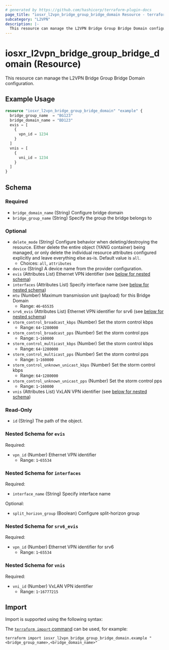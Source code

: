 ```yaml
---
# generated by https://github.com/hashicorp/terraform-plugin-docs
page_title: "iosxr_l2vpn_bridge_group_bridge_domain Resource - terraform-provider-iosxr"
subcategory: "L2VPN"
description: |-
  This resource can manage the L2VPN Bridge Group Bridge Domain configuration.
---
```


# iosxr_l2vpn_bridge_group_bridge_domain (Resource)

This resource can manage the L2VPN Bridge Group Bridge Domain configuration.

## Example Usage

```terraform
resource "iosxr_l2vpn_bridge_group_bridge_domain" "example" {
  bridge_group_name  = "BG123"
  bridge_domain_name = "BD123"
  evis = [
    {
      vpn_id = 1234
    }
  ]
  vnis = [
    {
      vni_id = 1234
    }
  ]
}
```

<!-- schema generated by tfplugindocs -->
## Schema

### Required

- `bridge_domain_name` (String) Configure bridge domain
- `bridge_group_name` (String) Specify the group the bridge belongs to

### Optional

- `delete_mode` (String) Configure behavior when deleting/destroying the resource. Either delete the entire object (YANG container) being managed, or only delete the individual resource attributes configured explicitly and leave everything else as-is. Default value is `all`.
  - Choices: `all`, `attributes`
- `device` (String) A device name from the provider configuration.
- `evis` (Attributes List) Ethernet VPN identifier (see [below for nested schema](#nestedatt--evis))
- `interfaces` (Attributes List) Specify interface name (see [below for nested schema](#nestedatt--interfaces))
- `mtu` (Number) Maximum transmission unit (payload) for this Bridge Domain
  - Range: `46`-`65535`
- `srv6_evis` (Attributes List) Ethernet VPN identifier for srv6 (see [below for nested schema](#nestedatt--srv6_evis))
- `storm_control_broadcast_kbps` (Number) Set the storm control kbps
  - Range: `64`-`1280000`
- `storm_control_broadcast_pps` (Number) Set the storm control pps
  - Range: `1`-`160000`
- `storm_control_multicast_kbps` (Number) Set the storm control kbps
  - Range: `64`-`1280000`
- `storm_control_multicast_pps` (Number) Set the storm control pps
  - Range: `1`-`160000`
- `storm_control_unknown_unicast_kbps` (Number) Set the storm control kbps
  - Range: `64`-`1280000`
- `storm_control_unknown_unicast_pps` (Number) Set the storm control pps
  - Range: `1`-`160000`
- `vnis` (Attributes List) VxLAN VPN identifier (see [below for nested schema](#nestedatt--vnis))

### Read-Only

- `id` (String) The path of the object.

<a id="nestedatt--evis"></a>
### Nested Schema for `evis`

Required:

- `vpn_id` (Number) Ethernet VPN identifier
  - Range: `1`-`65534`


<a id="nestedatt--interfaces"></a>
### Nested Schema for `interfaces`

Required:

- `interface_name` (String) Specify interface name

Optional:

- `split_horizon_group` (Boolean) Configure split-horizon group


<a id="nestedatt--srv6_evis"></a>
### Nested Schema for `srv6_evis`

Required:

- `vpn_id` (Number) Ethernet VPN identifier for srv6
  - Range: `1`-`65534`


<a id="nestedatt--vnis"></a>
### Nested Schema for `vnis`

Required:

- `vni_id` (Number) VxLAN VPN identifier
  - Range: `1`-`16777215`

## Import

Import is supported using the following syntax:

The [`terraform import` command](https://developer.hashicorp.com/terraform/cli/commands/import) can be used, for example:

```shell
terraform import iosxr_l2vpn_bridge_group_bridge_domain.example "<bridge_group_name>,<bridge_domain_name>"
```
